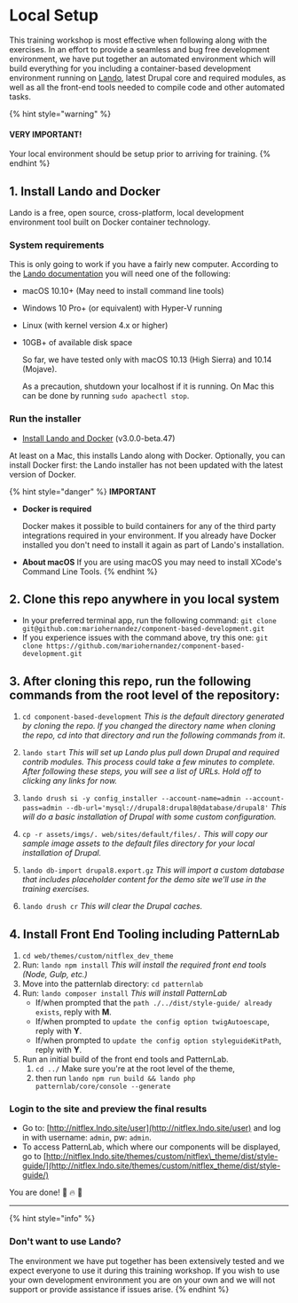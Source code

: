 # Local Setup

This training workshop is most effective when following along with the exercises. In an effort to provide a seamless and bug free development environment, we have put together an automated environment which will build everything for you including a container-based development environment running on [Lando](https://docs.devwithlando.io/), latest Drupal core and required modules, as well as all the front-end tools needed to compile code and other automated tasks.

{% hint style="warning" %}
#### VERY IMPORTANT!

Your local environment should be setup prior to arriving for training.
{% endhint %}

## 1. Install Lando and Docker

Lando is a free, open source, cross-platform, local development environment tool built on Docker container technology.

### System requirements

This is only going to work if you have a fairly new computer. According to the [Lando documentation](https://docs.devwithlando.io/installation/system-requirements.html#operating-system) you will need one of the following:

* macOS 10.10+ \(May need to install command line tools\)
* Windows 10 Pro+ \(or equivalent\) with Hyper-V running
* Linux \(with kernel version 4.x or higher\)
* 10GB+ of available disk space

  So far, we have tested only with macOS 10.13 \(High Sierra\) and 10.14 \(Mojave\).

  As a precaution, shutdown your localhost if it is running.  On Mac this can be done by running `sudo apachectl stop`.

### Run the installer

* [Install Lando and Docker](https://github.com/lando/lando/releases/tag/v3.0.0-beta.47) \(v3.0.0-beta.47\)

At least on a Mac, this installs Lando along with Docker. Optionally, you can install Docker first: the Lando installer has not been updated with the latest version of Docker.

{% hint style="danger" %}
**IMPORTANT**

* **Docker is required**

  Docker makes it possible to build containers for any of the third party integrations required in your environment. If you already have Docker installed you don't need to install it again as part of Lando's installation.

* **About macOS** If you are using macOS you may need to install XCode's Command Line Tools.
{% endhint %}

## 2. Clone this repo anywhere in you local system

* In your preferred terminal app, run the following command:  `git clone git@github.com:mariohernandez/component-based-development.git`
* If you experience issues with the command above, try this one:  `git clone https://github.com/mariohernandez/component-based-development.git`

## 3. After cloning this repo, run the following commands from the root level of the repository:

1. `cd component-based-development`
 _This is the default directory generated by cloning the repo. If you changed the directory name when cloning the repo, cd into that directory and run the following commands from it_.

2. `lando start`
_This will set up Lando plus pull down Drupal and required contrib modules. This process could take a few minutes to complete. After following these steps, you will see a list of URLs.  Hold off to clicking any links for now._

3. `lando drush si -y config_installer --account-name=admin --account-pass=admin --db-url='mysql://drupal8:drupal8@database/drupal8'`
_This will do a basic installation of Drupal with some custom configuration._

4. `cp -r assets/imgs/. web/sites/default/files/.` _This will copy our sample image assets to the default files directory for your local installation of Drupal._

5. `lando db-import drupal8.export.gz`
_This will import a custom database that includes placeholder content for the demo site we'll use in the training exercises._

6. `lando drush cr`
_This will clear the Drupal caches._

## 4. Install Front End Tooling including PatternLab

1. `cd web/themes/custom/nitflex_dev_theme`
2. Run: `lando npm install` _This will install the required front end tools \(Node, Gulp, etc.\)_
3. Move into the patternlab directory: `cd patternlab`
4. Run: `lando composer install` _This will install PatternLab_
   * If/when prompted that the `path ./../dist/style-guide/ already exists`, reply with **M**.
   * If/when prompted to `update the config option twigAutoescape`, reply with **Y**.
   * If/when prompted to `update the config option styleguideKitPath`, reply with **Y**.
5. Run an initial build of the front end tools and PatternLab.
    1. `cd ../` Make sure you're at the root level of the theme,
    2. then run `lando npm run build && lando php patternlab/core/console --generate`

### Login to the site and preview the final results

* Go to: [http://nitflex.lndo.site/user](http://nitflex.lndo.site/user) and log in with username: `admin`, pw: `admin`.
* To access PatternLab, which where our components will be displayed, go to [http://nitflex.lndo.site/themes/custom/nitflex\_theme/dist/style-guide/](http://nitflex.lndo.site/themes/custom/nitflex_theme/dist/style-guide/)

You are done! 🙌 🔥 👊

---
{% hint style="info" %}
### Don't want to use Lando?

The environment we have put together has been extensively tested and we expect everyone to use it during this training workshop. If you wish to use your own development environment you are on your own and we will not support or provide assistance if issues arise.
{% endhint %}
